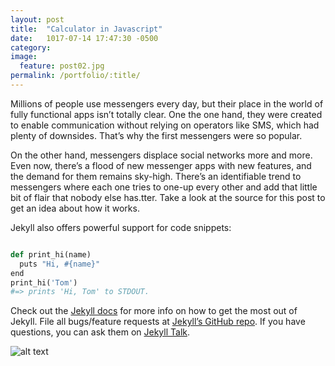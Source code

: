```yaml
---
layout: post
title:  "Calculator in Javascript"
date:   1017-07-14 17:47:30 -0500
category:
image:
  feature: post02.jpg
permalink: /portfolio/:title/
---
```

Millions of people use messengers every day, but their place in the world of fully functional apps isn’t totally clear. One the one hand, they were created to enable communication without relying on operators like SMS, which had plenty of downsides. That’s why the first messengers were so popular.

On the other hand, messengers displace social networks more and more. Even now, there’s a flood of new messenger apps with new features, and the demand for them remains sky-high. There’s an identifiable trend to messengers where each one tries to one-up every other and add that little bit of flair that nobody else has.tter. Take a look at the source for this post to get an idea about how it works.

Jekyll also offers powerful support for code snippets:
```python

def print_hi(name)
  puts "Hi, #{name}"
end
print_hi('Tom')
#=> prints 'Hi, Tom' to STDOUT.

```
Check out the [Jekyll docs][jekyll-docs] for more info on how to get the most out of Jekyll. File all bugs/feature requests at [Jekyll’s GitHub repo][jekyll-gh]. If you have questions, you can ask them on [Jekyll Talk][jekyll-talk].

[jekyll-docs]: https://jekyllrb.com/docs/home
[jekyll-gh]:   https://github.com/jekyll/jekyll
[jekyll-talk]: https://talk.jekyllrb.com/


![alt text](https://static.leica-camera.com/var/leica/storage/images/media/media-asset-management-mam/global-international/photography/m-system/leica-m-typ-262/features/group_2400x1350/1613263-1-eng-MA/Group_2400x1350_teaser-1200x675.jpg "Logo Title Text 1")